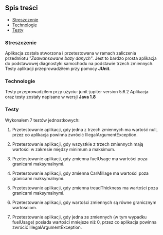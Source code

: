 

## Spis treści
* [Streszczenie](#streszczenie)
* [Technologie](#technologie)
* [Testy](#testy)



### Streszczenie
Aplikacja została stworzona i przetestowana w ramach zaliczenia przedmiotu _"Zaawansowane bazy danych"_. Jest to bardzo prosta aplikacja do podstawowej diagnostyki samochodu na podstawie trzech zmiennych. Testy aplikacji przeprowadziłem przy pomocy **JUnit**.

### Technologie

Testy przeprowadziłem przy użyciu:
junit-jupiter version 5.6.2
Aplikacja oraz testy zostały napisane w wersji **Java 1.8**

### Testy

Wykonałem 7 testów jednostkowych:

1. Przetestowanie aplikacji, gdy jedna z trzech zmiennych ma wartość null, przez co aplikacja powinna zwrócić IllegalArgumentException.

2. Przetestowanie aplikacji, gdy wszystkie z trzech zmiennych mają wartości w zakresie między minimum a maksimum.
3. Przetestowanie aplikacji, gdy zmienna fuelUsage ma wartości poza granicami maksymalnymi.

4. Przetestowanie aplikacji, gdy zmienna CarMillage ma wartości poza granicami maksymalnymi.

5. Przetestowanie aplikacji, gdy zmienna treadThickness ma wartości poza granicami maksymalnymi.
6. Przetestowanie aplikacji, gdy wartości zmiennych są równe granicznym wartościom. 
7. Przetestowanie aplikacji, gdy jedna ze zmiennych (w tym wypadku fuelUsage) posiada wartości mniejsze niż 0, przez co aplikacja powinna zwrócić IllegalArgumentException.

